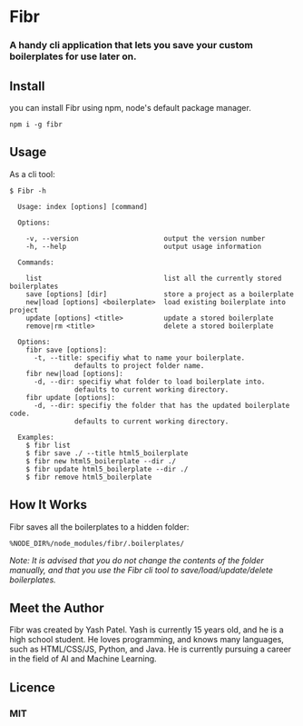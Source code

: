 # Fibr

### A handy cli application that lets you save your custom boilerplates for use later on.

## Install

you can install Fibr using npm, node's default package manager.

`npm i -g fibr`

## Usage

As a cli tool:

```
$ Fibr -h

  Usage: index [options] [command]

  Options:

    -v, --version                     output the version number
    -h, --help                        output usage information

  Commands:

    list                              list all the currently stored boilerplates
    save [options] [dir]              store a project as a boilerplate
    new|load [options] <boilerplate>  load existing boilerplate into project
    update [options] <title>          update a stored boilerplate
    remove|rm <title>                 delete a stored boilerplate

  Options:
    fibr save [options]:
      -t, --title: specifiy what to name your boilerplate.
                defaults to project folder name.
    fibr new|load [options]:
      -d, --dir: specifiy what folder to load boilerplate into.
                defaults to current working directory.
    fibr update [options]:
      -d, --dir: specifiy the folder that has the updated boilerplate code.
                defaults to current working directory.

  Examples:
    $ fibr list
    $ fibr save ./ --title html5_boilerplate
    $ fibr new html5_boilerplate --dir ./
    $ fibr update html5_boilerplate --dir ./
    $ fibr remove html5_boilerplate

```

## How It Works

Fibr saves all the boilerplates to a hidden folder: 

`%NODE_DIR%/node_modules/fibr/.boilerplates/`

*Note: It is advised that you do not change the contents of the folder manually, and that you use the Fibr cli tool to save/load/update/delete boilerplates.*

## Meet the Author

Fibr was created by Yash Patel. Yash is currently 15 years old, and he is a high school student. He loves programming, and knows many languages, such as HTML/CSS/JS, Python, and Java. He is currently pursuing a career in the field of AI and Machine Learning.

## Licence
### MIT